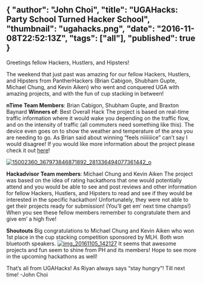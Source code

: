{
  "author": "John Choi",
  "title": "UGAHacks: Party School Turned Hacker School",
  "thumbnail": "ugahacks.png",
  "date": "2016-11-08T22:52:13Z",
  "tags": ["all"],
  "published": true
}
---
Greetings fellow Hackers, Hustlers, and Hipsters!

The weekend that just past was amazing for our fellow Hackers, Hustlers, and Hipsters from PantherHackers (Brian Cabigon, Shubham Gupte, Michael Chung, and Kevin Aiken) who went and conquered UGA with amazing projects, and with the fun of cup stacking in between!

**nTime**
**Team Members**: Brian Cabigon, Shubham Gupte, and Braxton Baynard
**Winners of**: Best Overall Hack
The project is based on real-time traffic information where it would wake you depending on the traffic flow, and on the intensity of traffic (all commuters need something like this). The device even goes on to show the weather and temperature of the area you are needing to go.
As Brian said about winning “feels niiiiiiice” can’t say I would disagree!
If you would like more information about the project please check it out [here](https://devpost.com/software/ntime)!

[![15002360_367973846871892_281336494077361442_o](http://pantherhackers.com/wp-content/uploads/2016/11/15002360_367973846871892_281336494077361442_o-300x209.jpg)](http://pantherhackers.com/wp-content/uploads/2016/11/15002360_367973846871892_281336494077361442_o.jpg)

**Hackadvisor**
**Team members**: Michael Chung and Kevin Aiken
The project was based on the idea of rating hackathons that one would potentially attend and you would be able to see and post reviews and other information for fellow Hackers, Hustlers, and Hipsters to read and see if they would be interested in the specific hackathon!
Unfortunately, they were not able to get their projects ready for submission! (You’ll get em’ next time champs!)
When you see these fellow members remember to congratulate them and give em’ a high five!

**Shoutouts**
Big congratulations to Michael Chung and Kevin Aiken who won 1st place in the cup stacking competition sponsored by MLH. Both won bluetooth speakers.
[![img_20161105_142127](http://pantherhackers.com/wp-content/uploads/2016/11/IMG_20161105_142127-225x300.jpg)](http://pantherhackers.com/wp-content/uploads/2016/11/IMG_20161105_142127.jpg)
It seems that awesome projects and fun seem to shine from PH and its members! Hope to see more in the upcoming hackathons as well!

That’s all from UGAHacks! As Riyan always says “stay hungry”! Till next time!
-John Choi
